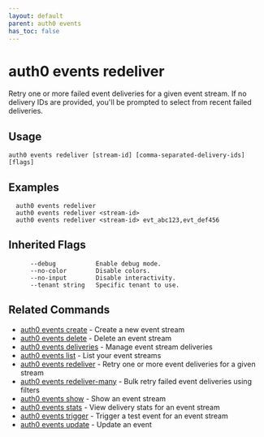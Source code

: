 ```yaml
---
layout: default
parent: auth0 events
has_toc: false
---
```

# auth0 events redeliver

Retry one or more failed event deliveries for a given event stream. 
If no delivery IDs are provided, you'll be prompted to select from recent failed deliveries.

## Usage
```
auth0 events redeliver [stream-id] [comma-separated-delivery-ids] [flags]
```

## Examples

```
  auth0 events redeliver
  auth0 events redeliver <stream-id>
  auth0 events redeliver <stream-id> evt_abc123,evt_def456
```




## Inherited Flags

```
      --debug           Enable debug mode.
      --no-color        Disable colors.
      --no-input        Disable interactivity.
      --tenant string   Specific tenant to use.
```


## Related Commands

- [auth0 events create](auth0_events_create.md) - Create a new event stream
- [auth0 events delete](auth0_events_delete.md) - Delete an event stream
- [auth0 events deliveries](auth0_events_deliveries.md) - Manage event stream deliveries
- [auth0 events list](auth0_events_list.md) - List your event streams
- [auth0 events redeliver](auth0_events_redeliver.md) - Retry one or more event deliveries for a given stream
- [auth0 events redeliver-many](auth0_events_redeliver-many.md) - Bulk retry failed event deliveries using filters
- [auth0 events show](auth0_events_show.md) - Show an event stream
- [auth0 events stats](auth0_events_stats.md) - View delivery stats for an event stream
- [auth0 events trigger](auth0_events_trigger.md) - Trigger a test event for an event stream
- [auth0 events update](auth0_events_update.md) - Update an event


